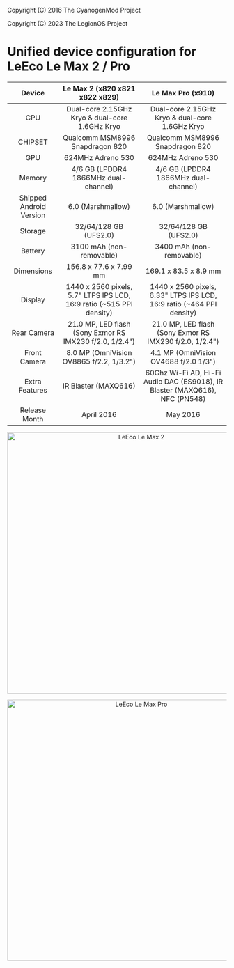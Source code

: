 Copyright (C) 2016 The CyanogenMod Project

Copyright (C) 2023 The LegionOS Project

Unified device configuration for LeEco Le Max 2 / Pro
===========================


| Device                  | Le Max 2 (x820 x821 x822 x829)                                       | Le Max Pro (x910)                                                           |
|:-----------------------:|:--------------------------------------------------------------------:|:---------------------------------------------------------------------------:|
| CPU                     | Dual-core 2.15GHz Kryo & dual-core 1.6GHz Kryo                       | Dual-core 2.15GHz Kryo & dual-core 1.6GHz Kryo                              |
| CHIPSET                 | Qualcomm MSM8996 Snapdragon 820                                      | Qualcomm MSM8996 Snapdragon 820                                             |
| GPU                     | 624MHz Adreno 530                                                    | 624MHz Adreno 530                                                           |
| Memory                  | 4/6 GB (LPDDR4 1866MHz dual-channel)                                 | 4/6 GB (LPDDR4 1866MHz dual-channel)                                        |
| Shipped Android Version | 6.0 (Marshmallow)                                                    | 6.0 (Marshmallow)                                                           |
| Storage                 | 32/64/128 GB (UFS2.0)                                                | 32/64/128 GB (UFS2.0)                                                       |
| Battery                 | 3100 mAh (non-removable)                                             | 3400 mAh (non-removable)                                                    |
| Dimensions              | 156.8 x 77.6 x 7.99 mm                                               | 169.1 x 83.5 x 8.9 mm                                                       |
| Display                 | 1440 x 2560 pixels, 5.7" LTPS IPS LCD, 16:9 ratio (~515 PPI density) | 1440 x 2560 pixels, 6.33" LTPS IPS LCD, 16:9 ratio (~464 PPI density)       |
| Rear Camera             | 21.0 MP, LED flash (Sony Exmor RS IMX230 f/2.0, 1/2.4")              | 21.0 MP, LED flash (Sony Exmor RS IMX230 f/2.0, 1/2.4")                     |
| Front Camera            | 8.0 MP (OmniVision OV8865 f/2.2, 1/3.2")                             | 4.1 MP (OmniVision OV4688 f/2.0 1/3")                                       |
| Extra Features          | IR Blaster (MAXQ616)                                                 | 60Ghz Wi-Fi AD, Hi-Fi Audio DAC (ES9018), IR Blaster (MAXQ616), NFC (PN548) |
| Release Month           | April 2016                                                           | May 2016                                                                    |

<p align="center">
<img height="600" src="https://i.imgur.com/2yEcQ2f.png" title="LeEco Le Max 2"/>
</p>

<p align="center">
<img height="600" src="https://i.imgur.com/cPCQz0g.png" title="LeEco Le Max Pro">
</p>
